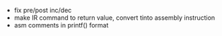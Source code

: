 * fix pre/post inc/dec
* make IR command to return value, convert tinto assembly instruction
* asm comments in printf() format
